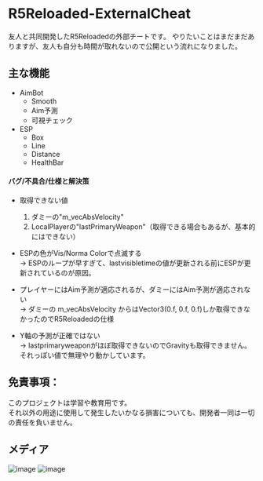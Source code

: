 # R5Reloaded-ExternalCheat
友人と共同開発したR5Reloadedの外部チートです。
やりたいことはまだまだありますが、友人も自分も時間が取れないので公開という流れになりました。

## 主な機能
- AimBot
  * Smooth
  * Aim予測
  * 可視チェック
- ESP
  * Box
  * Line
  * Distance
  * HealthBar

#### バグ/不具合/仕様と解決策
* 取得できない値
  1. ダミーの"m_vecAbsVelocity"
  2. LocalPlayerの"lastPrimaryWeapon"（取得できる場合もあるが、基本的にはできない）

* ESPの色がVis/Norma Colorで点滅する  
  -> ESPのループが早すぎて、lastvisibletimeの値が更新される前にESPが更新されているのが原因。

* プレイヤーにはAim予測が適応されるが、ダミーにはAim予測が適応されない  
  -> ダミーの m_vecAbsVelocity からはVector3(0.f, 0.f, 0.f)しか取得できなかったのでR5Reloadedの仕様

* Y軸の予測が正確ではない  
  -> lastprimaryweaponがほぼ取得できないのでGravityも取得できません。それっぽい値で無理やり動かしています。

## 免責事項：
このプロジェクトは学習や教育用です。  
それ以外の用途に使用して発生したいかなる損害についても、開発者一同は一切の責任を負いません。

## メディア
![image](https://github.com/FlankGir1/R5Reloaded-ExternalCheat/assets/124275926/c99fdde2-db25-42e6-81a0-869db74cc153)
![image](https://github.com/FlankGir1/R5Reloaded-ExternalCheat/assets/124275926/eab0f461-bf44-4398-88d7-712d4c6c509d)
